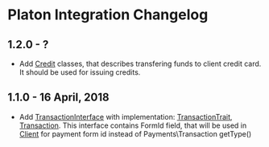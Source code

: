 # Platon Integration Changelog

## 1.2.0 - ?
- Add [Credit](./src/Credit) classes, that describes transfering funds to client credit card.
It should be used for issuing credits. 

## 1.1.0 - 16 April, 2018
- Add [TransactionInterface](./src/TransactionInterface.php) with implementation:
 [TransactionTrait](./src/TransactionTrait.php), [Transaction](./src/Transaction.php).
 This interface contains FormId field, that will be used in [Client](./src/Client.php) for payment
 form id instead of Payments\Transaction getType()

